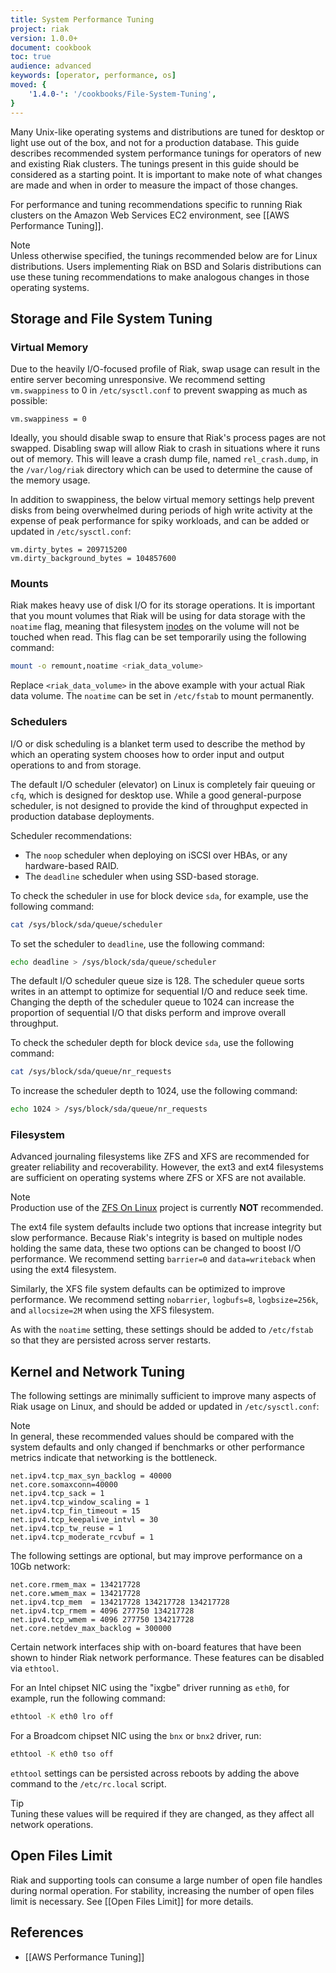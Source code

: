 ```yaml
---
title: System Performance Tuning
project: riak
version: 1.0.0+
document: cookbook
toc: true
audience: advanced
keywords: [operator, performance, os]
moved: {
    '1.4.0-': '/cookbooks/File-System-Tuning',
}
---
```


Many Unix-like operating systems and distributions are tuned for desktop or light use out of the box, and not for a production database. This guide describes recommended system performance tunings for operators of new and existing Riak clusters. The tunings present in this guide should be considered as a starting point. It is important to make note of what changes are made and when in order to measure the impact of those changes.

For performance and tuning recommendations specific to running Riak clusters on the Amazon Web Services EC2 environment, see [[AWS Performance Tuning]].

<div class="note">
<div class="title">Note</div>
Unless otherwise specified, the tunings recommended below are for Linux distributions. Users implementing Riak on BSD and Solaris distributions can use these tuning recommendations to make analogous changes in those operating systems.
</div>

## Storage and File System Tuning

### Virtual Memory

Due to the heavily I/O-focused profile of Riak, swap usage can result in the entire server becoming unresponsive. We recommend setting `vm.swappiness` to 0 in `/etc/sysctl.conf` to prevent swapping as much as possible:

```config
vm.swappiness = 0
```

Ideally, you should disable swap to ensure that Riak's process pages are not swapped. Disabling swap will allow Riak to crash in situations where it runs out of memory. This will leave a crash dump file, named `rel_crash.dump`, in the `/var/log/riak` directory which can be used to determine the cause of the memory usage.

In addition to swappiness, the below virtual memory settings help prevent disks from being overwhelmed during periods of high write activity at the expense of peak performance for spiky workloads, and can be added or updated in `/etc/sysctl.conf`:

```config
vm.dirty_bytes = 209715200
vm.dirty_background_bytes = 104857600
```

### Mounts

Riak makes heavy use of disk I/O for its storage operations. It is important that you mount volumes that Riak will be using for data storage with the `noatime` flag, meaning that filesystem [inodes](http://en.wikipedia.org/wiki/Inode) on the volume will not be touched when read. This flag can be set temporarily using the following command:


```bash
mount -o remount,noatime <riak_data_volume>
```

Replace `<riak_data_volume>` in the above example with your actual Riak data volume. The `noatime` can be set in `/etc/fstab` to mount permanently.

### Schedulers

I/O or disk scheduling is a blanket term used to describe the method by which an operating system chooses how to order input and output operations to and from storage.

The default I/O scheduler (elevator) on Linux is completely fair queuing or `cfq`, which is designed for desktop use. While a good general-purpose scheduler, is not designed to provide the kind of throughput expected in production database deployments.

Scheduler recommendations:

* The `noop` scheduler when deploying on iSCSI over HBAs, or any hardware-based RAID.
* The `deadline` scheduler when using SSD-based storage.

To check the scheduler in use for block device `sda`, for example, use the following command:

```bash
cat /sys/block/sda/queue/scheduler
```

To set the scheduler to `deadline`, use the following command:

```bash
echo deadline > /sys/block/sda/queue/scheduler
```

The default I/O scheduler queue size is 128. The scheduler queue sorts writes in an attempt to optimize for sequential I/O and reduce seek time. Changing the depth of the scheduler queue to 1024 can increase the proportion of sequential I/O that disks perform and improve overall throughput.

To check the scheduler depth for block device `sda`, use the following command:

```bash
cat /sys/block/sda/queue/nr_requests
```

To increase the scheduler depth to 1024, use the following command:

```bash
echo 1024 > /sys/block/sda/queue/nr_requests
```

### Filesystem

Advanced journaling filesystems like ZFS and XFS are recommended for greater reliability and recoverability. However, the ext3 and ext4 filesystems are sufficient on operating systems where ZFS or XFS are not available.

<div class="note">
<div class="title">Note</div>
Production use of the <a href="http://zfsonlinux.org/">ZFS On Linux</a> project is currently <strong>NOT</strong> recommended.
</div>

The ext4 file system defaults include two options that increase integrity but slow performance. Because Riak's integrity is based on multiple nodes holding the same data, these two options can be changed to boost I/O performance. We recommend setting `barrier=0` and `data=writeback` when using the ext4 filesystem.

Similarly, the XFS file system defaults can be optimized to improve performance. We recommend setting `nobarrier`, `logbufs=8`, `logbsize=256k`, and `allocsize=2M` when using the XFS filesystem.

As with the `noatime` setting, these settings should be added to `/etc/fstab` so that they are persisted across server restarts.

## Kernel and Network Tuning

The following settings are minimally sufficient to improve many aspects of Riak usage on Linux, and should be added or updated in `/etc/sysctl.conf`:

<div class="note">
<div class="title">Note</div>
In general, these recommended values should be compared with the system defaults and only changed if benchmarks or other performance metrics indicate that networking is the bottleneck.
</div>

```config
net.ipv4.tcp_max_syn_backlog = 40000
net.core.somaxconn=40000
net.ipv4.tcp_sack = 1
net.ipv4.tcp_window_scaling = 1
net.ipv4.tcp_fin_timeout = 15
net.ipv4.tcp_keepalive_intvl = 30
net.ipv4.tcp_tw_reuse = 1
net.ipv4.tcp_moderate_rcvbuf = 1
```

The following settings are optional, but may improve performance on
a 10Gb network:

```config
net.core.rmem_max = 134217728
net.core.wmem_max = 134217728
net.ipv4.tcp_mem  = 134217728 134217728 134217728
net.ipv4.tcp_rmem = 4096 277750 134217728
net.ipv4.tcp_wmem = 4096 277750 134217728
net.core.netdev_max_backlog = 300000
```

Certain network interfaces ship with on-board features that have been shown to hinder Riak network performance. These features can be disabled via `ethtool`.

For an Intel chipset NIC using the "ixgbe" driver running as `eth0`, for example, run the following command:

```bash
ethtool -K eth0 lro off
```

For a Broadcom chipset NIC using the `bnx` or `bnx2` driver, run:

```bash
ethtool -K eth0 tso off
```

`ethtool` settings can be persisted across reboots by adding the above command to the `/etc/rc.local` script.

<div class="info">
<div class="title">Tip</div>
Tuning these values will be required if they are changed, as they affect all network operations.
</div>

## Open Files Limit

Riak and supporting tools can consume a large number of open file handles during normal operation. For stability, increasing the number of open files limit is necessary. See [[Open Files Limit]] for more details.

## References

* [[AWS Performance Tuning]]
